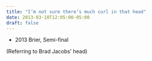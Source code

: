 ```yaml
---
title: "I’m not sure there’s much curl in that head"
date: 2013-03-10T12:05:00-05:00
draft: false
---
```

- 2013 Brier, Semi-final

(Referring to Brad Jacobs’ head)